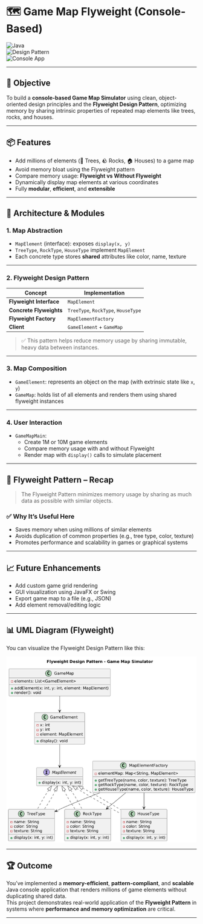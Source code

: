 # 🗺️ Game Map Flyweight (Console-Based)

![Java](https://img.shields.io/badge/Language-Java-orange)  
![Design Pattern](https://img.shields.io/badge/Pattern-Flyweight-blue)  
![Console App](https://img.shields.io/badge/Type-ConsoleApp-green)

---

## 🎯 Objective

To build a **console-based Game Map Simulator** using clean, object-oriented design principles and the **Flyweight Design Pattern**, optimizing memory by sharing intrinsic properties of repeated map elements like trees, rocks, and houses.

---

## 📦 Features

- Add millions of elements (🌳 Trees, 🪨 Rocks, 🏠 Houses) to a game map
- Avoid memory bloat using the Flyweight pattern
- Compare memory usage: **Flyweight vs Without Flyweight**
- Dynamically display map elements at various coordinates
- Fully **modular**, **efficient**, and **extensible**

---

## 🧠 Architecture & Modules

### 1. Map Abstraction

- `MapElement` (interface): exposes `display(x, y)`
- `TreeType`, `RockType`, `HouseType` implement `MapElement`
- Each concrete type stores **shared** attributes like color, name, texture

---

### 2. Flyweight Design Pattern

| Concept                | Implementation                   |
|------------------------|-----------------------------------|
| **Flyweight Interface**| `MapElement`                      |
| **Concrete Flyweights**| `TreeType`, `RockType`, `HouseType` |
| **Flyweight Factory**  | `MapElementFactory`               |
| **Client**             | `GameElement` + `GameMap`         |

> ✅ This pattern helps reduce memory usage by sharing immutable, heavy data between instances.

---

### 3. Map Composition

- `GameElement`: represents an object on the map (with extrinsic state like `x`, `y`)
- `GameMap`: holds list of all elements and renders them using shared flyweight instances

---

### 4. User Interaction

- `GameMapMain`:
    - Create 1M or 10M game elements
    - Compare memory usage with and without Flyweight
    - Render map with `display()` calls to simulate placement

---

## 🏁 Flyweight Pattern – Recap

> The Flyweight Pattern minimizes memory usage by sharing as much data as possible with similar objects.

### ✅ Why It’s Useful Here

- Saves memory when using millions of similar elements
- Avoids duplication of common properties (e.g., tree type, color, texture)
- Promotes performance and scalability in games or graphical systems

---

## 📈 Future Enhancements

- Add custom game grid rendering
- GUI visualization using JavaFX or Swing
- Export game map to a file (e.g., JSON)
- Add element removal/editing logic

---

## 📊 UML Diagram (Flyweight)

You can visualize the Flyweight Design Pattern like this:

![Flyweight UML](assets/flyweight-pattern-uml.png)

---

## 🏆 Outcome

You’ve implemented a **memory-efficient**, **pattern-compliant**, and **scalable** Java console application that renders millions of game elements without duplicating shared data.  
This project demonstrates real-world application of the **Flyweight Pattern** in systems where **performance and memory optimization** are critical.

---
